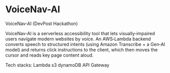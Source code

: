 # VoiceNav-AI
VoiceNav‑AI (DevPost Hackathon)

VoiceNav‑AI is a serverless accessibility tool that lets visually‑impaired users navigate modern websites by voice.  An AWS‑Lambda backend converts speech to structured intents (using Amazon Transcribe + a Gen‑AI model) and returns click instructions to the client, which then moves the cursor and reads key page content aloud.

Tech stacks:
    Lambda
    s3
    dynamoDB
    API Gateway